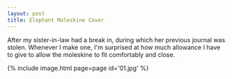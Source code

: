 ```yaml
---
layout: post
title: Elephant Moleskine Cover
---
```

After my sister-in-law had a break in, during which her previous journal was
stolen. Whenever I make one, I'm surprised at how much allowance I have to give
to allow the moleskine to fit comfortably and close.

{% include image.html page=page id='01.jpg' %}
